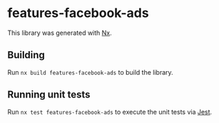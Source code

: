 # features-facebook-ads

This library was generated with [Nx](https://nx.dev).

## Building

Run `nx build features-facebook-ads` to build the library.

## Running unit tests

Run `nx test features-facebook-ads` to execute the unit tests via [Jest](https://jestjs.io).

